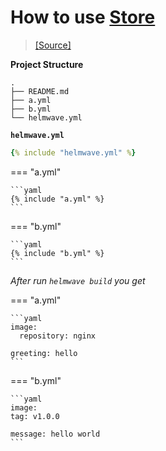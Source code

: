 # How to use [Store](https://helmwave.github.io/docs/0.19.x/yaml/#store)

> [ [Source] ](https://github.com/helmwave/docs/tree/0.19.x/docs/examples/store-greeting-hello)


**Project Structure**

```console
.
├── README.md
├── a.yml
├── b.yml
└── helmwave.yml

```

**`helmwave.yml`**


```yaml
{% include "helmwave.yml" %}
```

=== "a.yml"

    ```yaml
    {% include "a.yml" %}
    ```

=== "b.yml"

    ```yaml
    {% include "b.yml" %}
    ```


*After run `helmwave build` you get*

=== "a.yml"

    ```yaml
    image:
      repository: nginx
    
    greeting: hello
    ```

=== "b.yml"

    ```yaml
    image:
    tag: v1.0.0
    
    message: hello world
    ```
